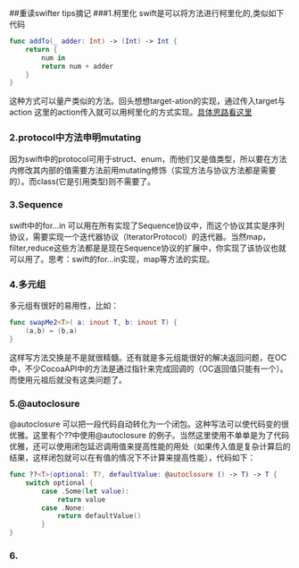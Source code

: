 ##重读swifter tips摘记
###1.柯里化
swift是可以将方法进行柯里化的,类似如下代码

```swift
func addTo(_ adder: Int) -> (Int) -> Int {
    return {
        num in
        return num + adder
    }
}
```

这种方式可以量产类似的方法。回头想想target-ation的实现，通过传入target与action 这里的action传入就可以用柯里化的方式实现。[具体思路看这里](https://oleb.net/blog/2014/07/swift-instance-methods-curried-functions/?utm_campaign=iOS_Dev_Weekly_Issue_157&utm_medium=email&utm_source=iOS%252BDev%252BWeekly)

### 2.protocol中方法申明mutating

因为swift中的protocol可用于struct、enum，而他们又是值类型，所以要在方法内修改其内部的值需要方法前用mutating修饰（实现方法与协议方法都是需要的）。而class(它是引用类型)则不需要了。

### 3.Sequence

swift中的for…in 可以用在所有实现了Sequence协议中，而这个协议其实是序列协议，需要实现一个迭代器协议（IteratorProtocol）的迭代器。当然map，filter,reduce这些方法都是是现在Sequence协议的扩展中，你实现了该协议也就可以用了。思考：swift的for…in实现，map等方法的实现。

### 4.多元组

多元组有很好的易用性，比如：

```swift
func swapMe2<T>( a: inout T, b: inout T) {
    (a,b) = (b,a)
}
```

这样写方法交换是不是就很精髓。还有就是多元组能很好的解决返回问题，在OC中，不少CocoaAPI中的方法是通过指针来完成回调的（OC返回值只能有一个）。而使用元祖后就没有这类问题了。

### 5.@autoclosure

@autoclosure 可以把一段代码自动转化为一个闭包。这种写法可以使代码变的很优雅。这里有个??中使用@autoclosure 的例子。当然这里使用不单单是为了代码优雅，还可以使用闭包延迟调用值来提高性能的用处（如果传入值是复杂计算后的结果，这样闭包就可以在有值的情况下不计算来提高性能），代码如下：

```Swift
func ??<T>(optional: T?, defaultValue: @autoclosure () -> T) -> T {
    switch optional {
        case .Some(let value):
            return value
        case .None:
            return defaultValue()
        }
}
```

### 6.